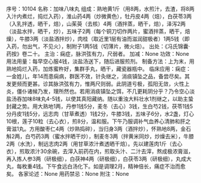 序号：10104
名称：加味八味丸
组成：熟地黄1斤（用8两，水煎汁，去渣，将8两入汁内煮烂，捣烂入药），淮山药4两（炒微黄色），牡丹皮4两（焙），白茯苓3两（入乳拌透，晒干，焙），山茱萸（去核）4两（酒拌蒸，晒干，焙），泽泻2两（淡盐水拌，晒干，炒），五味子2两（每个铜刀切作两片，蜜酒拌蒸，晒干，焙燥），牛膝3两（淡盐酒拌炒），肉桂（取近里1层有油而滋润甜极者）1两5钱（即入药，勿出气，不见火），制附子1两5钱（切薄片，微火焙）。
出处：《冯氏锦囊·药按》卷二十。
主治：痫症，脉洪弦有力，尺弱者。
加减：None
功效：None
用法用量：每早空心服4钱，淡盐汤送下，随后进服煎剂。
制备方法：上为末，用熟地捣烂入药，加炼蜜杵好，集群手丸，晒干，藏瓷器瓶中。
临床应用：痫症：一金姓儿，年14而患痫病，群医不效，针灸继之，消痰镇坠之品，备尝尽矣。其发更频而更甚。诊其脉洪弦有力，惟两尺则弱。此阴道亏极，孤阳无敛，火性上炎，僵仆诸候乃发，理所然也。若用消痰镇坠之饵，不几更耗阴分乎？乃令空心淡盐汤吞加味8味丸4-5钱，以使其真阳藏纳。随以重浊大料壮水1剂继之，以助主蛰封藏之势。用大熟地1两，丹参1钱5分，麦冬（去心）3钱，生白芍2钱，茯苓1钱5分丹皮1钱5分，远志肉（甘草煮透）1钱2分，牛膝3钱，五味子6分，水2盏，灯心10根，莲子10粒（去心衣），煎8分，温和服。下午乃服调补气血养心清肺和肝之膏滋1丸。方用酸枣仁4两（炒熟捣碎），当归身3两（酒拌炒），怀熟地8两，金石斛2两，白芍药3两（蜜水拌晒干炒），制麦冬3两（拌黄米同炒，炒燥去米），牛膝2两（水洗），制远志肉2两（用甘草浓汁煮透晒干焙）。先以建莲肉1斤（去心衣），煎取浓汁30余碗，去滓入前药在内，煎取头汁、二汁去滓，熬成极浓膏滋，再入拣人参3两（研极细），白茯神4两（研极细），白茯苓3两（研极细），丸成大丸，每枚重4钱。下午食远白汤化下。如是调理2月，精神倍长，痛症不治而愈矣。
各家论述：None
用药禁忌：None
附注：None

